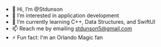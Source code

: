- 👋 Hi, I’m @Stdunson
- 👀 I’m interested in application development
- 🌱 I’m currently learning C++, Data Structures, and SwiftUI
- 📫 Reach me by emailing stdunson5@gmail.com
- ⚡ Fun fact: I'm an Orlando Magic fan
